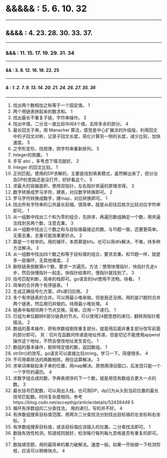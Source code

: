 # &&&&& : 5. 6. 10. 32
----
## &&&& : 4. 23. 28. 30. 33. 37. 
----
### &&& : 11. 15. 17. 19. 29. 31. 34
----
#### && : 3. 8. 12. 16. 18. 22. 25
----
##### & : 1. 2. 7. 9. 13. 14. 20. 21. 24. 26. 27. 35. 36
----

1. 找出两个数相加之和等于一个固定值。 1
2. 两个用链表拼起来的数求和。 1
3. 找出最长不重复子链，字符串操作。 2
4. 找出中值，二分法一直比较中间4个值，去除多余的部分。 4
5. 最长回文子串，用 Manacher 算法，感觉是中心扩展法的升级版，利用回文中的子回文对称，记录子回文长度，简化计算另一侧的长度，减少比较，加快速度。 5
6. 之字形变形，找规律，把字符串重新排列。 5
7. Integer的倒置。 1
8. 手写 atoi ，多考虑下情况就好。 2
9. Integer 的回文比较。 1
10. 正则匹配。使用的DP求解的，主要是找到填表模式，虽然解出来了，但分治及DP的思路还是没打开，好好看这个。 5
11. 求最大的容器面积，使用双指针，左右指针夹逼的原理求得。 3
12. 数字转换成罗马字符，建表，对应数字转换即可。 2
13. 罗马字符转换成数字，建map，对应转换即可。 1
14. 找出所有字符串的公共最长前缀。很简单，就是从前往后依次比较对应字符串即可。 1
15. 从一组数中找出三个和为零的组合，先排序，再遍历数组确定一个数，用夹逼法找到另两个数，注意去重。 3
16. 从一组数中找出三个数之和与目标值最接近的数，与15题一致，还要更简单。无需去重，去重可能效果更好点。 2
17. 算是一个枚举的。用的循环，本质算是bfs。也可以用dfs解决，不难，待多种方法解决。 3
18. 从一组数中找出四个数之和等于目标值的组合，要求去重。和15题一样，就是多一层循环，无其他难度。 2
19. 删除链表倒数第n个数，要求一次遍历。方法：使用快慢指针，快指针先走n步，然后快慢指针一起走。快指针结束时，慢指针就找到了。 3
20. 括号匹配判断，简单的栈即可。go语言的list使用不流畅。待看。 1
21. 简单的合并两个有序链表。 1
22. 生成正确括号化方案，dfs递归应用。 2
23. 多个有序链表的合并。可以用最小堆来做。但是我还没用。用的是21题的合并两个链表，然后用归并做的。待用最小堆处理。 4
24. 链表中每相邻两个节点交换。简单。应用一下递归。 1
25. 已组为单位翻转K部分链表的节点。可以使用24题思想的递归，翻转用指针尾插法。 2
26. 数组的基本操作，把有序数组剔除重复部分。就是用后面非重复部分改写前面的部分即可。 另：切片在函数间传递是地址传递，但是切记不能使用append操作这个地址，不然会使改地址发生变化。 1
27. 数组的基本操作，剔除特定值的数，返回数组。 1
28. strStr()的改写。go语言可以直接比较string。学习一下。简便很多。 4
29. 不可用乘除法的两数相除。用位运算解决。 3
30. 求单词串联起来子串的位置，用map解决。原想用滑动窗口，后发现只能一个一个字符的遍历。 4
31. 求数字组合成的数，字典表顺序的下一个数，就是用现有数组合更大一点的数。 3
32. 最长括号匹配数，可以用出入栈，也可用DP，dp[i]为从头到当前位置的最长括号匹配数。时间复杂度相同。参考https://blog.csdn.net/accepthjp/article/details/52439449  5
33. 循环有序数组的二分查找法。 用的递归，写的并不好。 4
34. 有序数组搜索目标值范围，用两次二分查找法分别找出目标值的左坐标和右坐标。 3
35. 有序数组搜索目标值，或该目标值应该插入的位置。二分查找法即可。 1
36. 数独有效性检测，知道规则就好，检测每行每列每九宫格是否有重复的即可。 1
37. 数独填空题，用的最简单的暴力破解法。速度一般。如果一开始做一下检测剪枝，应该可以稍微快点。 4